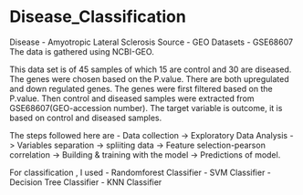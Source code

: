 # Disease_Classification
Disease - Amyotropic Lateral Sclerosis 
Source - GEO Datasets - GSE68607
The data is gathered using NCBI-GEO.


This data set is of 45 samples of which 15 are control and 30 are diseased. The genes were chosen based on the P.value. There are both upregulated and down regulated genes.
The genes were first filtered based on the P.value. Then control and diseased samples were extracted from GSE68607(GEO-accession number). 
The target variable is outcome, it is based on control and diseased samples.



The steps followed here are -
Data collection -> Exploratory Data Analysis -> Variables separation -> spliiting data -> Feature selection-pearson correlation -> Building & training with the model -> Predictions of model.


For classification , I used - Randomforest Classifier
                            - SVM Classifier
                            - Decision Tree Classifier
                            - KNN Classifier

